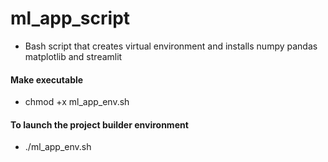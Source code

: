# ml_app_script
- Bash script that creates virtual environment and installs numpy pandas matplotlib and streamlit

#### Make executable
- chmod +x ml_app_env.sh
#### To launch the project builder environment
- ./ml_app_env.sh <your app name goes here>
